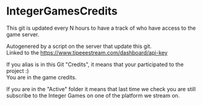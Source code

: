# IntegerGamesCredits

This git is updated every N hours to have a track of who have access to the game server.  

Autogenered by a script on the server that update this git.  
Linked to the https://www.tipeeestream.com/dashboard/api-key  

  
If you alias is in this Git "Credits", it means that your participated to the project :)  
You are in the game credits.  

If you are in the "Active" folder it means that last time we check you are still subscribe to the Integer Games on one of the platform we stream on.
